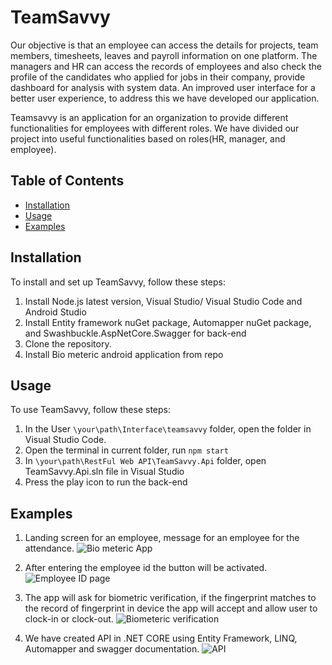 # TeamSavvy

Our objective is that an employee can access the details for projects, team members, timesheets, leaves and payroll information on one platform. The managers and HR can access the records of employees and also check the profile of the candidates who applied for jobs in their company, provide dashboard for analysis with system data. An improved user interface for a better user experience, to address this we have developed our application.

Teamsavvy is an application for an organization to provide different functionalities for employees with different roles. We have divided our project into useful functionalities based on roles(HR, manager, and employee).

## Table of Contents

- [Installation](#installation)
- [Usage](#usage)
- [Examples](#examples)


## Installation

To install and set up TeamSavvy, follow these steps:

1. Install Node.js latest version, Visual Studio/ Visual Studio Code and Android Studio
2. Install Entity framework nuGet package, Automapper nuGet package, and Swashbuckle.AspNetCore.Swagger for back-end
3. Clone the repository.
4. Install Bio meteric android application from repo

## Usage

To use TeamSavvy, follow these steps:

1. In the User `\your\path\Interface\teamsavvy` folder, open the folder in Visual Studio Code.
2. Open the terminal in current folder, run `npm start`
3. In `\your\path\RestFul Web API\TeamSavvy.Api` folder, open TeamSavvy.Api.sln file in Visual Studio
4. Press the play icon to run the back-end

## Examples

1. Landing screen for an employee, message for an employee for the attendance.
![Bio meteric App ](<Design/Images/Biometeric app landing page.jpg>)

2. After entering the employee id the button will be activated.
![Employee ID page](<Design/Images/Employee id page.jpg>)

3. The app will ask for biometric verification, if the fingerprint matches to the record of fingerprint in device the app will accept and allow user to clock-in or clock-out.
![Biometeric verification](Design/Images/Fingerprint.jpg)

4. We have created API in .NET CORE using Entity Framework, LINQ, Automapper  and swagger documentation.
![API](Design/Images/API.png)